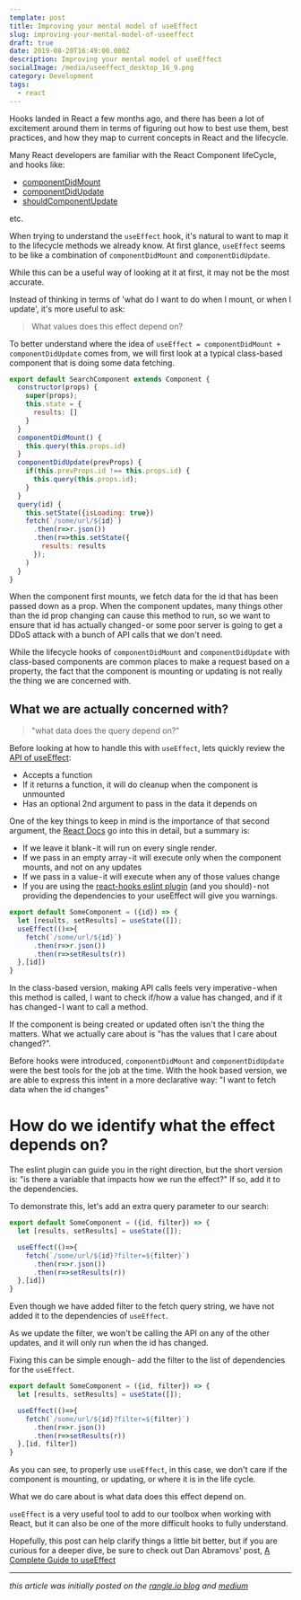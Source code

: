 ```yaml
---
template: post
title: Improving your mental model of useEffect
slug: improving-your-mental-model-of-useeffect
draft: true
date: 2019-08-20T16:49:00.000Z
description: Improving your mental model of useEffect
socialImage: /media/useeffect_desktop_16_9.png
category: Development
tags:
  - react
---
```


Hooks landed in React a few months ago, and there has been a lot of excitement around them in terms of figuring out how to best use them, best practices, and how they map to current concepts in React and the lifecycle.

Many React developers are familiar with the React Component lifeCycle, and hooks like:

* [componentDidMount](https://reactjs.org/docs/react-component.html#componentdidmount)
* [componentDidUpdate](https://reactjs.org/docs/react-component.html#componentdidupdate)
* [shouldComponentUpdate](https://reactjs.org/docs/react-component.html#shouldcomponentupdate)

etc.

When trying to understand the `useEffect` hook, it's natural to want to map it to the lifecycle methods we already know. At first glance, `useEffect` seems to be like a combination of `componentDidMount` and `componentDidUpdate`.

While this can be a useful way of looking at it at first, it may not be the most accurate.

Instead of thinking in terms of 'what do I want to do when I mount, or when I update', it's more useful to ask:

> What values does this effect depend on?

To better understand where the idea of `useEffect = componentDidMount + componentDidUpdate` comes from, we will first look at a typical class-based component that is doing some data fetching.

```jsx
export default SearchComponent extends Component {
  constructor(props) {
    super(props);
    this.state = {
      results: []
    }
  }
  componentDidMount() {
    this.query(this.props.id)
  }
  componentDidUpdate(prevProps) {
    if(this.prevProps.id !== this.props.id) {
      this.query(this.props.id);
    }
  }
  query(id) {
    this.setState({isLoading: true})
    fetch(`/some/url/${id}`)
      .then(r=>r.json())
      .then(r=>this.setState({
        results: results
      });
    )
  }
}
```

When the component first mounts, we fetch data for the id that has been passed down as a prop. When the component updates, many things other than the id prop changing can cause this method to run, so we want to ensure that id has actually changed - or some poor server is going to get a DDoS attack with a bunch of API calls that we don't need.

While the lifecycle hooks of `componentDidMount` and `componentDidUpdate` with class-based components are common places to make a request based on a property, the fact that the component is mounting or updating is not really the thing we are concerned with.

## What we are actually concerned with?

> "what data does the query depend on?"

Before looking at how to handle this with `useEffect`, lets quickly review the [API of useEffect](https://reactjs.org/docs/hooks-reference.html#useeffect):

* Accepts a function
* If it returns a function, it will do cleanup when the component is unmounted
* Has an optional 2nd argument to pass in the data it depends on

One of the key things to keep in mind is the importance of that second argument, the [React Docs](https://reactjs.org/docs/hooks-effect.html) go into this in detail, but a summary is:

* If we leave it blank - it will run on every single render.
* If we pass in an empty array - it will execute only when the component mounts, and not on any updates
* If we pass in a value - it will execute when any of those values change
* If you are using the [react-hooks eslint plugin](https://www.npmjs.com/package/eslint-plugin-react-hooks) (and you should) - not providing the dependencies to your useEffect will give you warnings.

```jsx
export default SomeComponent = ({id}) => {
  let [results, setResults] = useState([]);
  useEffect(()=>{
    fetch(`/some/url/${id}`)
      .then(r=>r.json())
      .then(r=>setResults(r))
  },[id])
}
```

In the class-based version, making API calls feels very imperative - when this method is called, I want to check if/how a value has changed, and if it has changed - I want to call a method.

If the component is being created or updated often isn't the thing the matters. What we actually care about is "has the values that I care about changed?".

Before hooks were introduced, `componentDidMount` and `componentDidUpdate` were the best tools for the job at the time. With the hook based version, we are able to express this intent in a more declarative way: "I want to fetch data when the id changes"

# How do we identify what the effect depends on?

The eslint plugin can guide you in the right direction, but the short version is: "is there a variable that impacts how we run the effect?" If so, add it to the dependencies.

To demonstrate this, let's add an extra query parameter to our search:

```jsx
export default SomeComponent = ({id, filter}) => {
  let [results, setResults] = useState([]);

  useEffect(()=>{
    fetch(`/some/url/${id}?filter=${filter}`)
      .then(r=>r.json())
      .then(r=>setResults(r))
  },[id])
}
```

Even though we have added filter to the fetch query string, we have not added it to the dependencies of `useEffect`. 

As we update the filter, we won't be calling the API on any of the other updates, and it will only run when the id has changed.

Fixing this can be simple enough - add the filter to the list of dependencies for the `useEffect`.

```jsx
export default SomeComponent = ({id, filter}) => {
  let [results, setResults] = useState([]);

  useEffect(()=>{
    fetch(`/some/url/${id}?filter=${filter}`)
      .then(r=>r.json())
      .then(r=>setResults(r))
  },[id, filter])
}
```

As you can see, to properly use `useEffect`, in this case, we don't care if the component is mounting, or updating, or where it is in the life cycle. 

What we do care about is what data does this effect depend on.

`useEffect` is a very useful tool to add to our toolbox when working with React, but it can also be one of the more difficult hooks to fully understand.

Hopefully, this post can help clarify things a little bit better, but if you are curious for a deeper dive, be sure to check out Dan Abramovs' post, [A Complete Guide to useEffect](https://overreacted.io/a-complete-guide-to-useeffect/)

- - -

*this article was initially posted on the [rangle.io blog](https://rangle.io/blog/improving-your-mental-model-of-useeffect) and [medium](https://medium.com/rangle-io/improving-your-mental-model-of-useeffect-c27ea1e2a5a3)*
